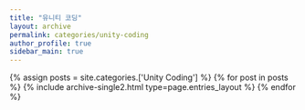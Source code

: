 ```yaml
---
title: "유니티 코딩"
layout: archive
permalink: categories/unity-coding
author_profile: true
sidebar_main: true
---
```


{% assign posts = site.categories.['Unity Coding'] %}
{% for post in posts %} {% include archive-single2.html type=page.entries_layout %} {% endfor %}
